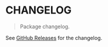 # CHANGELOG

> Package changelog.

See [GitHub Releases](https://github.com/stdlib-js/random-iter-pareto-type1/releases) for the changelog.